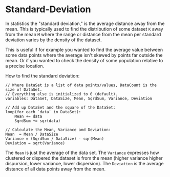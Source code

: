 # Standard-Deviation
In statistics the "standard deviation," is the average distance away from the mean. This is typically used to find the distribution of some dataset `K` away from the mean `M` where the range or distance from the mean per standard deviation varies by the density of the dataset.

This is useful if for example you wanted to find the average value between some data points where the average isn't skewed by points far outside the mean. Or if you wanted to check the density of some population relative to a precise location.

How to find the standard deviation:
```
// Where DataSet is a list of data points/values, DataCount is the size of DataSet.
// Everything else is initialized to 0 (default).
variables: DataSet, DataSize, Mean, SqrdSum, Variance, Deviation

// Add up DataSet and the square of the DataSet:
loop(for each `data` in DataSet):
    Mean += data
    SqrdSum += sqr(data)

// Calculate the Mean, Variance and Deviation:
Mean  = Mean / DataSize
Variance = (SqrdSum / DataSize) - sqr(Mean)
Deviation = sqrt(Variance)
```
The `Mean` is just the average of the data set. The `Variance` expresses how clustered or dispered the dataset is from the mean (higher variance higher dispursion, lower variance, lower dispersion). The `Deviation` is the average distance of all data points away from the mean.
